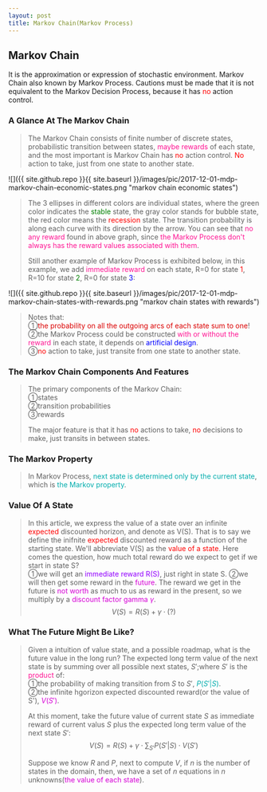 ```yaml
---
layout: post
title: Markov Chain(Markov Process)
---
```


## Markov Chain
<p class="message">
It is the approximation or expression of stochastic environment.  Markov Chain also known by Markov Process.  Cautions must be made that it is not equivalent to the Markov Decision Process, because it has <font color="red">no</font> action control.
</p>

### A Glance At The Markov Chain
>The Markov Chain consists of finite number of discrete states, probabilistic transition between states, <font color="deeppink">maybe rewards</font> of each state, and the most important is Markov Chain has <font color="red">no</font> action control.  <font color="red">No</font> action to take, just from one state to another state.  

![]({{ site.github.repo }}{{ site.baseurl }}/images/pic/2017-12-01-mdp-markov-chain-economic-states.png "markov chain economic states")

>The 3 ellipses in different colors are individual states, where the green color indicates the <font color="green">stable</font> state, the gray color stands for <font color="#545454">bubble</font> state, the red color means the <font color="red">recession</font> state.  The transition probability is along each curve with its direction by the arrow.
>You can see that <font color="deeppink">no any reward</font> found in above graph, since <font color="deeppink">the Markov Process don't always has the reward values associated with them</font>.  
>
>Still another example of Markov Process is exhibited below, in this example, we add <font color="deeppink">immediate reward</font> on each state, R=0 for state <font color="red">1</font>, R=10 for state <font color="green">2</font>, R=0 for state <font color="blue">3</font>:  

![]({{ site.github.repo }}{{ site.baseurl }}/images/pic/2017-12-01-mdp-markov-chain-states-with-rewards.png "markov chain states with rewards")

>Notes that:  
>&#10112;<font color="#DB0000">the probability on all the outgoing arcs of each state sum to one</font>!  
>&#10113;the Markov Process could be constructed <font color="deeppink">with or without the reward</font> in each state, it depends on <font color="blue">artificial design</font>.  
>&#10114;<font color="red">no</font> action to take, just transite from one state to another state.  

### The Markov Chain Components And Features
>The primary components of the Markov Chain:  
>&#10112;states  
>&#10113;transition probabilities  
>&#10114;rewards  
>
>The major feature is that it has <font color="red">no</font> actions to take, <font color="red">no</font> decisions to make, just transits in between states.  

### The Markov Property
>In Markov Process, <font color="#00ADAD">next state is determined only by the current state</font>, which is <font color="#00ADAD">the Markov property</font>.  

### Value Of A State
>In this article, we express the value of a state over an infinite <font color="red">expected</font> discounted horizon, and denote as V(S).  That is to say we define the inifnite <font color="red">expected</font> discounted reward as a function of the starting state.  We'll abbreviate V(S) as the <font color="red">value of a state</font>.
>Here comes the question, how much total reward do we expect to get if we start in state S?  
>&#10112;we will get an <font color="#9300FF">immediate reward R(S)</font>, just right in state S.
>&#10113;we will then get some reward in the <font color="#D600D6">future</font>. The reward we get in the future is <font color="#D600D6">not worth</font> as much to us as reward in the present, so we multiply by a <font color="#D600D6">discount factor gamma $\gamma$</font>.  
$$V(S)=R(S)+\gamma\cdot(?)$$

### What The Future Might Be Like?
>Given a intuition of value state, and a possible roadmap, what is the future value in the long run?   The expected long term value of the next state is by summing over all possible next states, $S'$;where $S'$ is the <font color="deeppink">product</font> of:  
>&#10112;the probability of making transition from $S$ to $S'$, <font color="#00ADAD">$P(S'\left|S\right.)$</font>.  
>&#10113;the infinite hgorizon expected discounted reward(or the value of S'), <font color="#D600D6">$V(S')$</font>.  
>
>At this moment, take the future value of current state $S$ as immediate reward of current valus $S$ plus the expected long term value of the next state $S'$:  
$$V(S)=R(S)+\gamma\cdot\sum_{S'}P(S'\left|S\right.)\cdot V(S')$$
>
>Suppose we know $R$ and $P$, next to compute $V$, if $n$ is the number of states in the domain, then, we have a set of $n$ equations in $n$ unknowns(<font color="#D600D6">the value of each state</font>).  
>
